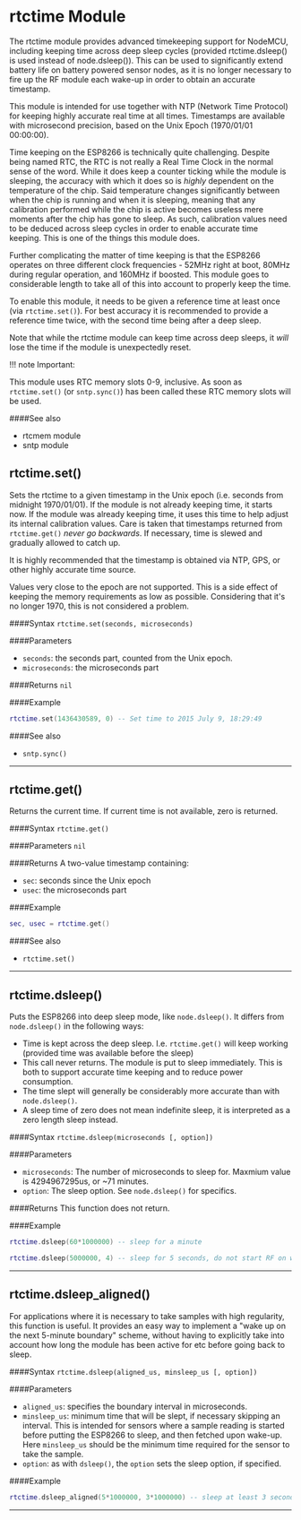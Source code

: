 # rtctime Module

The rtctime module provides advanced timekeeping support for NodeMCU, including keeping time across deep sleep cycles (provided rtctime.dsleep() is used instead of node.dsleep()). This can be used to significantly extend battery life on battery powered sensor nodes, as it is no longer necessary to fire up the RF module each wake-up in order to obtain an accurate timestamp.

This module is intended for use together with NTP (Network Time Protocol) for keeping highly accurate real time at all times. Timestamps are available with microsecond precision, based on the Unix Epoch (1970/01/01 00:00:00).

Time keeping on the ESP8266 is technically quite challenging. Despite being named RTC, the RTC is not really a Real Time Clock in the normal sense of the word. While it does keep a counter ticking while the module is sleeping, the accuracy with which it does so is *highly* dependent on the temperature of the chip. Said temperature changes significantly between when the chip is running and when it is sleeping, meaning that any calibration performed while the chip is active becomes useless mere moments after the chip has gone to sleep. As such, calibration values need to be deduced across sleep cycles in order to enable accurate time keeping. This is one of the things this module does.

Further complicating the matter of time keeping is that the ESP8266 operates on three different clock frequencies - 52MHz right at boot, 80MHz during regular operation, and 160MHz if boosted. This module goes to considerable length to take all of this into account to properly keep the time.

To enable this module, it needs to be given a reference time at least once (via `rtctime.set()`). For best accuracy it is recommended to provide a reference time twice, with the second time being after a deep sleep.

Note that while the rtctime module can keep time across deep sleeps, it *will* lose the time if the module is unexpectedly reset.

!!! note Important:

This module uses RTC memory slots 0-9, inclusive. As soon as `rtctime.set()` (or `sntp.sync()`) has been called these RTC memory slots will be used.

####See also
  - rtcmem module
  - sntp module

## rtctime.set()

Sets the rtctime to a given timestamp in the Unix epoch (i.e. seconds from midnight 1970/01/01). If the module is not already keeping time, it starts now. If the module was already keeping time, it uses this time to help adjust its internal calibration values. Care is taken that timestamps returned from `rtctime.get()` *never go backwards*. If necessary, time is slewed and gradually allowed to catch up.

It is highly recommended that the timestamp is obtained via NTP, GPS, or other highly accurate time source.

Values very close to the epoch are not supported. This is a side effect of keeping the memory requirements as low as possible. Considering that it's no longer 1970, this is not considered a problem.

####Syntax
`rtctime.set(seconds, microseconds)`

####Parameters
  - `seconds`: the seconds part, counted from the Unix epoch.
  - `microseconds`: the microseconds part

####Returns
`nil`

####Example
```lua
rtctime.set(1436430589, 0) -- Set time to 2015 July 9, 18:29:49
```
####See also
  - `sntp.sync()`
___
## rtctime.get()

Returns the current time. If current time is not available, zero is returned.

####Syntax
`rtctime.get()`

####Parameters
`nil`

####Returns
A two-value timestamp containing:
  - `sec`: seconds since the Unix epoch
  - `usec`: the microseconds part

####Example
```lua
sec, usec = rtctime.get()
```
####See also
  - `rtctime.set()`
___
## rtctime.dsleep()

Puts the ESP8266 into deep sleep mode, like `node.dsleep()`. It differs from `node.dsleep()` in the following ways:
  - Time is kept across the deep sleep. I.e. `rtctime.get()` will keep working (provided time was available before the sleep)
  - This call never returns. The module is put to sleep immediately. This is both to support accurate time keeping and to reduce power consumption.
  - The time slept will generally be considerably more accurate than with `node.dsleep()`.
  - A sleep time of zero does not mean indefinite sleep, it is interpreted as a zero length sleep instead.

####Syntax
`rtctime.dsleep(microseconds [, option])`

####Parameters
  - `microseconds`: The number of microseconds to sleep for. Maxmium value is 4294967295us, or ~71 minutes.
  - `option`: The sleep option. See `node.dsleep()` for specifics.

####Returns
This function does not return.

####Example
```lua
rtctime.dsleep(60*1000000) -- sleep for a minute
```
```lua
rtctime.dsleep(5000000, 4) -- sleep for 5 seconds, do not start RF on wakeup
```
___
## rtctime.dsleep_aligned()

For applications where it is necessary to take samples with high regularity, this function is useful. It provides an easy way to implement a "wake up on the next 5-minute boundary" scheme, without having to explicitly take into account how long the module has been active for etc before going back to sleep.

####Syntax
`rtctime.dsleep(aligned_us, minsleep_us [, option])`

####Parameters
  - `aligned_us`: specifies the boundary interval in microseconds.
  - `minsleep_us`: minimum time that will be slept, if necessary skipping an interval. This is intended for sensors where a sample reading is started before putting the ESP8266 to sleep, and then fetched upon wake-up. Here `minsleep_us` should be the minimum time required for the sensor to take the sample.
  - `option`: as with `dsleep()`, the `option` sets the sleep option, if specified.

####Example
```lua
rtctime.dsleep_aligned(5*1000000, 3*1000000) -- sleep at least 3 seconds, then wake up on the next 5-second boundary
```
___
